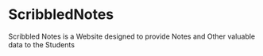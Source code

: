 # ScribbledNotes
Scribbled Notes is a Website designed to provide Notes and Other valuable data to the Students
